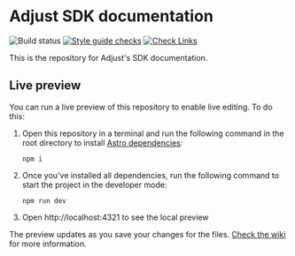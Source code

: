 # Adjust SDK documentation

![Build status](https://vercelbadge.vercel.app/api/adjust/dev-docs)
[![Style guide checks](https://github.com/adjust/dev-docs/actions/workflows/vale.yml/badge.svg)](https://github.com/adjust/dev-docs/actions/workflows/vale.yml)
[![Check Links](https://github.com/adjust/dev-docs/actions/workflows/check_links.yml/badge.svg)](https://github.com/adjust/dev-docs/actions/workflows/check_links.yml)

This is the repository for Adjust's SDK documentation.

## Live preview

You can run a live preview of this repository to enable live editing. To do this:

1. Open this repository in a terminal and run the following command in the root directory to install [Astro dependencies](https://astro.build/):

   ```console
   npm i
   ```

2. Once you've installed all dependencies, run the following command to start the project in the developer mode:

   ```console
   npm run dev
   ```

3. Open http://localhost:4321 to see the local preview

The preview updates as you save your changes for the files. [Check the wiki](https://github.com/adjust/dev-docs/wiki/) for more information.

